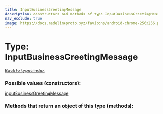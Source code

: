 ```yaml
---
title: InputBusinessGreetingMessage
description: constructors and methods of type InputBusinessGreetingMessage
nav_exclude: true
image: https://docs.madelineproto.xyz/favicons/android-chrome-256x256.png
---
```

# Type: InputBusinessGreetingMessage
[Back to types index](index.html)



### Possible values (constructors):

[inputBusinessGreetingMessage](/API_docs/constructors/inputBusinessGreetingMessage.html)  



### Methods that return an object of this type (methods):



